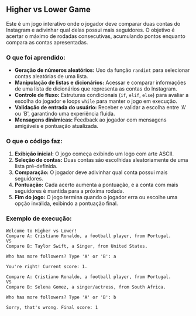 ## Higher vs Lower Game

Este é um jogo interativo onde o jogador deve comparar duas contas do Instagram e adivinhar qual delas possui mais seguidores. O objetivo é acertar o máximo de rodadas consecutivas, acumulando pontos enquanto compara as contas apresentadas.

### O que foi aprendido:
- **Geração de números aleatórios:** Uso da função `randint` para selecionar contas aleatórias de uma lista.
- **Manipulação de listas e dicionários:** Acessar e comparar informações de uma lista de dicionários que representa as contas do Instagram.
- **Controle de fluxo:** Estruturas condicionais (`if`, `elif`, `else`) para avaliar a escolha do jogador e loops `while` para manter o jogo em execução.
- **Validação de entrada do usuário:** Receber e validar a escolha entre 'A' ou 'B', garantindo uma experiência fluida.
- **Mensagens dinâmicas:** Feedback ao jogador com mensagens amigáveis e pontuação atualizada.

### O que o código faz:
1. **Exibição inicial:** O jogo começa exibindo um logo com arte ASCII.
2. **Seleção de contas:** Duas contas são escolhidas aleatoriamente de uma lista pré-definida.
3. **Comparação:** O jogador deve adivinhar qual conta possui mais seguidores.
4. **Pontuação:** Cada acerto aumenta a pontuação, e a conta com mais seguidores é mantida para a próxima rodada.
5. **Fim do jogo:** O jogo termina quando o jogador erra ou escolhe uma opção inválida, exibindo a pontuação final.

### Exemplo de execução:
```plaintext
Welcome to Higher vs Lower!
Compare A: Cristiano Ronaldo, a football player, from Portugal.
VS
Compare B: Taylor Swift, a Singer, from United States.

Who has more followers? Type 'A' or 'B': a

You're right! Current score: 1.

Compare A: Cristiano Ronaldo, a football player, from Portugal.
VS
Compare B: Selena Gomez, a singer/actress, from South Africa.

Who has more followers? Type 'A' or 'B': b

Sorry, that's wrong. Final score: 1

